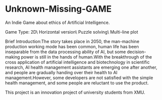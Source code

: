 # Unknown-Missing-GAME
An Indie Game about ethics of Artificial Intelligence.

Game Type: 2D\ Horizontal version\ Puzzle solving\ Multi-line plot

Brief Introduction:The story takes place in 2050, the man-machine production working mode has been common, human life has been inseparable from the data processing ability of AI, but some decision-making power is still in the hands of human.With the breakthrough of the cross application of artificial intelligence and biotechnology in scientific research, AI health management assistants are emerging one after another, and people are gradually handing over their health to AI management.However, some developers are not satisfied with the simple health management, and some people are reluctant to use the product.

This project is an innovation project of university students from XMU.
